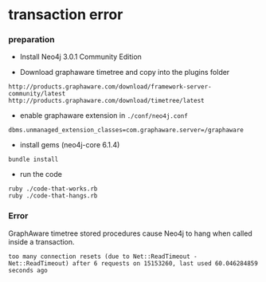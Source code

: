 # transaction error

### preparation

* Install Neo4j 3.0.1 Community Edition

* Download graphaware timetree and copy into the plugins folder

```
http://products.graphaware.com/download/framework-server-community/latest
http://products.graphaware.com/download/timetree/latest

```
* enable graphaware extension in `./conf/neo4j.conf`
```
dbms.unmanaged_extension_classes=com.graphaware.server=/graphaware
```

* install gems (neo4j-core 6.1.4)

```
bundle install

```

* run the code
```
ruby ./code-that-works.rb
ruby ./code-that-hangs.rb
```


### Error

GraphAware timetree stored procedures cause Neo4j to hang when called inside a transaction.

```
too many connection resets (due to Net::ReadTimeout - Net::ReadTimeout) after 6 requests on 15153260, last used 60.046284859 seconds ago
```